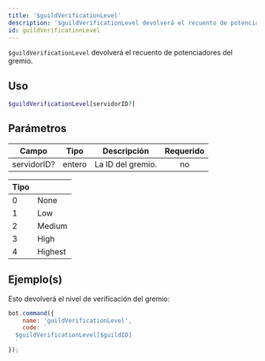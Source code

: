```yaml
---
title: '$guildVerificationLevel'
description: '$guildVerificationLevel devolverá el recuento de potenciadores del gremio.'
id: guildVerificationLevel
---
```


`$guildVerificationLevel` devolverá el recuento de potenciadores del gremio.

## Uso

```php
$guildVerificationLevel[servidorID?]
```

## Parámetros

| Campo       | Tipo   | Descripción       | Requerido |
| ----------- | ------ | ----------------- |:---------:|
| servidorID? | entero | La ID del gremio. |    no     |

| Tipo |         |
| ---- | ------- |
| 0    | None    |
| 1    | Low     |
| 2    | Medium  |
| 3    | High    |
| 4    | Highest |

## Ejemplo(s)

Esto devolverá el nivel de verificación del gremio:

```javascript
bot.command({
    name: 'guildVerificationLevel',
    code: `
  $guildVerificationLevel[$guildID]
  `
});
```
